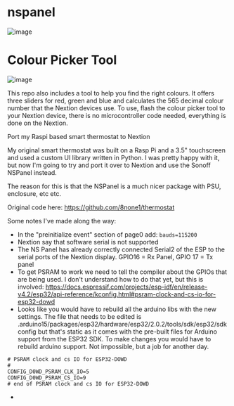 # nspanel

![image](https://user-images.githubusercontent.com/6552931/148619064-476c0c47-9504-4862-8d74-d1ddc394958e.png)

# Colour Picker Tool
![image](https://user-images.githubusercontent.com/6552931/148950031-4a6f1652-7c95-4f68-acee-02f427a1b061.png)

This repo also includes a tool to help you find the right colours.  It offers three sliders for red, green and blue and calculates the 565 decimal colour number that the Nextion devices use.
To use, flash the colour picker tool to your Nextion device, there is no microcontroller code needed, everything is done on the Nextion.

Port my Raspi based smart thermostat to Nextion

My original smart thermostat was built on a Rasp Pi and a 3.5" touchscreen and used a custom UI library written in Python.  I was pretty happy with it, but now I'm going to try and port it over to Nextion and use the Sonoff NSPanel instead. 

The reason for this is that the NSPanel is a much nicer package with PSU, enclosure, etc etc. 

Original code here:  https://github.com/8none1/thermostat

Some notes I've made along the way:

* In the "preinitialize event" section of page0 add:
`bauds=115200`
* Nextion say that software serial is not supported
* The NS Panel has already correctly connected Serial2 of the ESP to the serial ports of the Nextion display.  GPIO16 = Rx Panel, GPIO 17 = Tx panel
* To get PSRAM to work we need to tell the compiler about the GPIOs that are being used.  I don't understand how to do that yet, but this is involved: https://docs.espressif.com/projects/esp-idf/en/release-v4.2/esp32/api-reference/kconfig.html#psram-clock-and-cs-io-for-esp32-dowd
 * Looks like you would have to rebuild all the arduino libs with the new settings.  The file that needs to be edited is .arduino15/packages/esp32/hardware/esp32/2.0.2/tools/sdk/esp32/sdkconfig but that's static as it comes with the pre-built files for Arduino support from the ESP32 SDK.  To make changes you would have to rebuild arduino support.  Not impossible, but a job for another day.
```
# PSRAM clock and cs IO for ESP32-DOWD
#
CONFIG_D0WD_PSRAM_CLK_IO=5
CONFIG_D0WD_PSRAM_CS_IO=9
# end of PSRAM clock and cs IO for ESP32-DOWD
```
 * 
 
